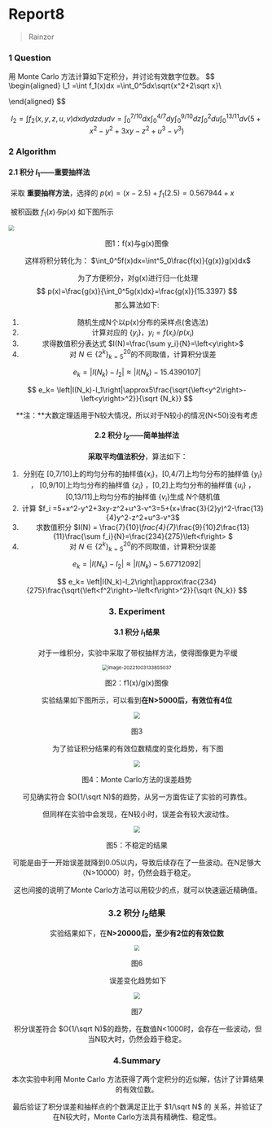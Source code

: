 # Report8

> Rainzor

### 1 Question

用 Monte Carlo 方法计算如下定积分，并讨论有效数字位数。
$$
\begin{aligned}
I_1 =\int f_1(x)dx =\int_0^5dx\sqrt{x^2+2\sqrt x}\\

\end{aligned}
$$

$$
I_2=\int f_2(x,y,z,u,v)dxdydzdudv=\int_0^{7/10}dx\int_0^{4/7}dy\int_0^{9/10}dz\int_0^2du\int_0^{13/11}dv(5+x^2-y^2+3xy-z^2+u^3-v^3)
$$



### 2 Algorithm

#### 2.1 积分 $I_1$——重要抽样法

​	采取 **重要抽样方法**，选择的 $p(x)=(x-2.5)+f_1(2.5)=0.567944 + x$

​	被积函数 $f_1(x)与p(x)$ 如下图所示

<img src="./img\f1(x).png" style="zoom:67%;" />

<center><p>图1：f(x)与g(x)图像

​	这样将积分转化为： $\int_0^5f(x)dx=\int^5_0\frac{f(x)}{g(x)}g(x)dx$

​	为了方便积分，对g(x)进行归一化处理
$$
p(x)=\frac{g(x)}{\int_0^5g(x)dx}=\frac{g(x)}{15.3397}
$$
那么算法如下:

1. 随机生成N个以p(x)分布的采样点(舍选法)
2. 计算对应的 $\{y_i\}$，$y_i=f(x_i)/p(x_i)$
3. 求得数值积分表达式 $I(N)=\frac{\sum y_i}{N}=\left<y\right>$
4. 对 $N\in\{2^k\}_{k=5}^{20}$的不同取值，计算积分误差

$$
e_k= \left|I(N_k)-I_2\right|\approx|I(N_k)-15.4390107|
$$


$$
e_k= \left|I(N_k)-I_1\right|\approx5\frac{\sqrt{\left<y^2\right>-\left<y\right>^2}}{\sqrt {N_k}}
$$

**注：**大数定理适用于N较大情况，所以对于N较小的情况(N<50)没有考虑

#### 2.2 积分 $I_2$——简单抽样法

​	**采取平均值法积分**，算法如下：

1. 分别在 [0,7/10]上的均匀分布的抽样值$\{x_i \}$，[0,4/7]上均匀分布的抽样值 $\{y_i\}$ ， [0,9/10]上均匀分布的抽样值 $\{z_i\}$ ，[0,2]上均匀分布的抽样值 $\{u_i\}$ ，[0,13/11]上均匀分布的抽样值 $\{v_i\}$生成 $N$个随机值
2. 计算 $f_i =5+x^2-y^2+3xy-z^2+u^3-v^3=5+(x+\frac{3}{2}y)^2-\frac{13}{4}y^2-z^2+u^3-v^3$
3. 求数值积分 $I(N) = \frac{7}{10}*\frac{4}{7}*\frac{9}{10}*2*\frac{13}{11}\frac{\sum f_i}{N}=\frac{234}{275}\left<f\right> $
4. 对 $N\in\{2^k\}_{k=5}^{20}$的不同取值，计算积分误差

$$
e_k= \left|I(N_k)-I_2\right|\approx|I(N_k)-5.67712092|
$$


$$
e_k= \left|I(N_k)-I_2\right|\approx\frac{234}{275}\frac{\sqrt{\left<f^2\right>-\left<f\right>^2}}{\sqrt {N_k}}
$$

### 3. Experiment

#### 3.1 积分 $I_1$结果

​	对于一维积分，实验中采取了带权抽样方法，使得图像更为平缓

<img src="./img/f%g.png" alt="image-20221003133855037" style="zoom:67%;" />

<center><p>图2：f1(x)/g(x)图像

​	实验结果如下图所示，可以看到**在N>5000后，有效位有4位**

<img src="./img/result1.png" style="zoom: 80%;" />

<center><p>图3

​	为了验证积分结果的有效位数精度的变化趋势，有下图

<img src="./img/error1.png" style="zoom: 80%;" />

<center><p>图4：Monte Carlo方法的误差趋势

可见确实符合 $O(1/\sqrt N)$的趋势，从另一方面佐证了实验的可靠性。

​	但同样在实验中会发现，在N较小时，误差会有较大波动性。

<img src="./img/BadError1.png" style="zoom:80%;" />

<center><p>图5：不稳定的结果

​	可能是由于一开始误差就降到0.05以内，导致后续存在了一些波动。在N足够大（N>10000）时，仍然会趋于稳定。

​	这也间接的说明了Monte Carlo方法可以用较少的点，就可以快速逼近精确值。

### 3.2 积分 $I_2$结果

​	实验结果如下，在**N>20000后，至少有2位的有效位数**

<img src="./img/result2.png" style="zoom:67%;" />

<center><p>图6

​	误差变化趋势如下

<img src="./img/error2.png" style="zoom:80%;" />

<center><p>图7

​	积分误差符合 $O(1/\sqrt N)$的趋势，在数值N<1000时，会存在一些波动，但当N较大时，仍然会趋于稳定。

### 4.Summary

​	本次实验中利用 Monte Carlo 方法获得了两个定积分的近似解，估计了计算结果的有效位数。

​	最后验证了积分误差和抽样点的个数满足正比于 $1/\sqrt N$ 的 关系，并验证了在N较大时，Monte Carlo方法具有精确性、稳定性。

